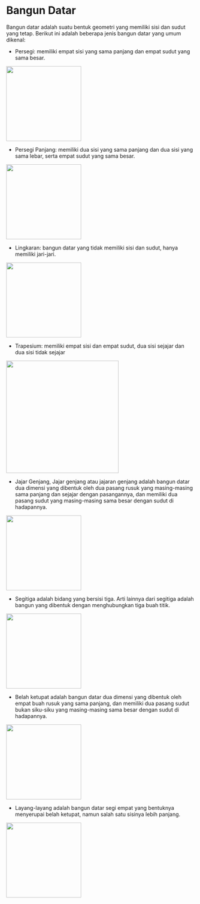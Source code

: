 
# Bangun Datar

Bangun datar adalah suatu bentuk geometri yang memiliki sisi dan sudut yang tetap. Berikut ini adalah beberapa jenis bangun datar yang umum dikenal:

- Persegi: memiliki empat sisi yang sama panjang dan empat sudut yang sama besar.
<img src="https://th.bing.com/th/id/R.2756e6e14a8206f3a702558bec753661?rik=M8MWAbU9coViPQ&riu=http%3a%2f%2fwww.clipartbest.com%2fcliparts%2fKcj%2feR5%2fKcjeR59pi.jpeg&ehk=N0Rr%2bDKvBT5q9PtRylTZ7C2EzvB6cTylSN0qdE3h4WM%3d&risl=&pid=ImgRaw&r=0" width="200px" height="200px"/>

- Persegi Panjang: memiliki dua sisi yang sama panjang dan dua sisi yang sama lebar, serta empat sudut yang sama besar.
<img src="https://th.bing.com/th/id/R.d097a51cd27337c700aa4709166d9037?rik=ez7FrvE54lYDqQ&riu=http%3a%2f%2fcliparts.co%2fcliparts%2f6Tp%2f5kE%2f6Tp5kEo8c.jpg&ehk=Fwa1nG2K9GQZPn9kme45jRmgz66tIsG40X2iykpZWqg%3d&risl=&pid=ImgRaw&r=0" width="200px" height="200px"/>

- Lingkaran: bangun datar yang tidak memiliki sisi dan sudut, hanya memiliki jari-jari.
<img src="https://th.bing.com/th/id/R.7435b591830759267b0a7ad84d7ab21f?rik=wwLGXjfwOEUqpg&riu=http%3a%2f%2fwww.clipartbest.com%2fcliparts%2f9Tp%2fxKo%2f9TpxKoarc.png&ehk=VD3Sf5Z3ll0aJHJYLyHULa7Bvkp5d%2fDJxZhb7mkxkUE%3d&risl=&pid=ImgRaw&r=0" width="200px" height="200px"/>

- Trapesium: memiliki empat sisi dan empat sudut, dua sisi sejajar dan dua sisi tidak sejajar
<img src="https://th.bing.com/th/id/R.c515cd3b847dfb7a1ce68a9ece8a6b32?rik=BlSRSyQ5GS57gw&riu=http%3a%2f%2f2.bp.blogspot.com%2f-J2usJdd7FuQ%2fUlhPgT0dsKI%2fAAAAAAAAAuw%2fbqsFcfK926M%2fs1600%2fTrapezoid-Shape.png&ehk=lG%2box%2fpDchI8wTVNtLEad5GuOObEnfZJkE4w7wHFEJc%3d&risl=&pid=ImgRaw&r=0" width="300px" height="300px"/>

- Jajar Genjang, Jajar genjang atau jajaran genjang adalah bangun datar dua dimensi yang dibentuk oleh dua pasang rusuk yang masing-masing sama panjang dan sejajar dengan pasangannya, dan memiliki dua pasang sudut yang masing-masing sama besar dengan sudut di hadapannya.
<img src="https://1.bp.blogspot.com/-9IizFwE3MzU/UdEkreJ1UVI/AAAAAAAAAB0/_Z1h5hcwg7g/s320/Jajar+Genjang.png" height="200px"/>

- Segitiga adalah bidang yang bersisi tiga. Arti lainnya dari segitiga adalah bangun yang dibentuk dengan menghubungkan tiga buah titik.
<img src="https://3.bp.blogspot.com/-4nHvvKsseiM/WDEazKK0OkI/AAAAAAAAA4k/fHMTobFnwaMkzVjq9kkW0qK65TCepK2IACLcB/s1600/segitiga.png" width="200px" height="200px"/>

- Belah ketupat adalah bangun datar dua dimensi yang dibentuk oleh empat buah rusuk yang sama panjang, dan memiliki dua pasang sudut bukan siku-siku yang masing-masing sama besar dengan sudut di hadapannya.
<img src="https://fismath.com/wp-content/uploads/2016/06/Sifat-sifat-belah-ketupat.png" width="200px" height="200px"/>

- Layang-layang adalah bangun datar segi empat yang bentuknya menyerupai belah ketupat, namun salah satu sisinya lebih panjang.
<img src="https://cerdika.com/wp-content/uploads/2021/04/Layang-Layang.jpg" width="200px" height="200px"/>
